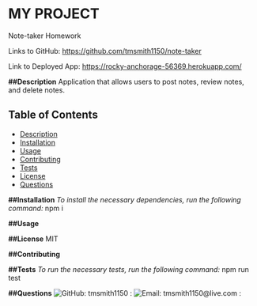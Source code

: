 # MY PROJECT
  Note-taker Homework

  Links to GitHub: https://github.com/tmsmith1150/note-taker
                   
  Link to Deployed App: https://rocky-anchorage-56369.herokuapp.com/


__##Description__
Application that allows users to post notes, review notes, and delete notes.

## Table of Contents
- [Description](#Description)
- [Installation](#Installation)
- [Usage](#Usage)
- [Contributing](#Contributing)
- [Tests](#Tests)
- [License](#License)
- [Questions](#Questions)

__##Installation__
_To install the necessary dependencies, run the following command:_
npm i

__##Usage__


__##License__
MIT

__##Contributing__


__##Tests__
_To run the necessary tests, run the following command:_
npm run test

__##Questions__
![GitHub: tmsmith1150 : ](https://github.com/tmsmith1150?tab=repositories)
![Email: tmsmith1150@live.com : ]("mailto:tmsmith1150@live.com")